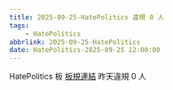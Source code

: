 ```yaml
---
title: 2025-09-25-HatePolitics 違規 0 人
tags:
    - HatePolitics
abbrlink: 2025-09-25-HatePolitics
date: HatePolitics-2025-09-25 12:00:00
---
```

HatePolitics 板 [板規連結](https://www.ptt.cc/bbs/HatePolitics/M.1617115262.A.D60.html)
昨天違規 0 人
